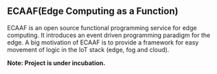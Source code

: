 ECAAF(Edge Computing as a Function)
-----------------------------------

ECAAF is an open source functional programming service for edge computing. It introduces an event driven programming paradigm for the edge. A big motivation of ECAAF is to provide a framework for easy movement of logic in the IoT stack (edge, fog and cloud).

**Note: Project is under incubation.**
